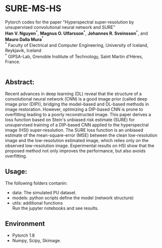 # SURE-MS-HS <br>
Pytorch codes for the paper "Hyperspectral super-resolution by unsupervised convolutional neural network and SURE"<br>
**Han V. Nguyen**$^\ast$, **Magnus O. Ulfarsson**$^\ast$,  **Johannes R. Sveinsson**$^\ast$, and **Mauro Dalla Mura**$^\dagger$ <br>
$^\ast$ Faculty of Electrical and Computer Engineering, University of Iceland, Reykjavik, Iceland<br>
$^\dagger$ GIPSA-Lab, Grenoble Institute of Technology, Saint Martin d’Hères, France.
<br>
<br>
## Abstract:<br>
Recent advances in deep learning (DL) reveal that the structure of a convolutional neural network (CNN) is a good image prior (called deep image prior (DIP)), bridging the model-based and DL-based methods in image restoration. However, optimizing a DIP-based CNN is prone to overfitting leading to a poorly reconstructed image. This paper derives a loss function based on Stein's unbiased risk estimate (SURE) for unsupervised training of a DIP-based CNN applied to the hyperspectral image (HSI) super-resolution. The SURE loss function is an unbiased estimate of the mean-square-error (MSE) between the clean low-resolution image and the low-resolution estimated image, which relies only on the observed low-resolution image. Experimental results on HSI show that the proposed method not only improves the performance, but also avoids overfitting.
<br>
## Usage:<br>
The following folders contanin:
- data: The simulated PU dataset.
- models: python scripts define the model (network structure)
- utils: additional functions<br>
Run the jupyter notebooks and see results.
## Environment
- Pytorch 1.8
- Numpy, Scipy, Skimage.